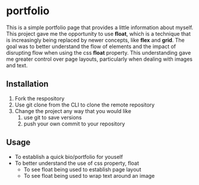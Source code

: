 # portfolio
This is a simple portfolio page that provides a little information about myself.  This project gave me the opportunity to use **float**, which is a technique that is increasingly being replaced by newer concepts, like **flex** and **grid**.  The goal was to better understand the flow of elements and the impact of disrupting flow when using the css **float** property.  This understanding gave me greater control over page layouts, particularly when dealing with images and text.

## Installation
1. Fork the respository
1. Use git clone from the CLI to clone the remote repository
1. Change the project any way that you would like
   1. use git to save versions
   1. push your own commit to your repository

## Usage
* To establish a quick bio/portfolio for youself
* To better understand the use of css property, float
  * To see float being used to establish page layout
  * To see float being used to wrap text around an image
